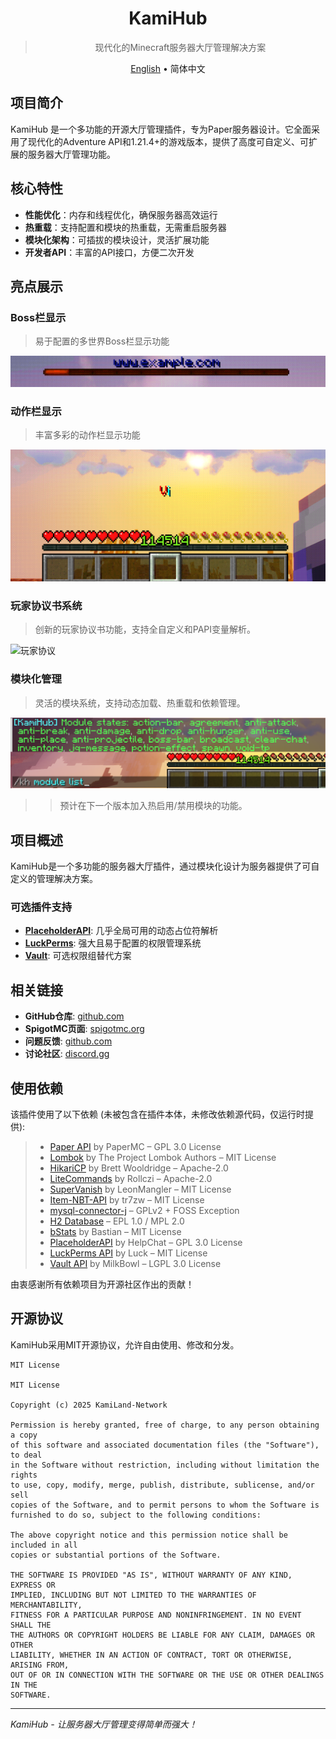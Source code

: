 <div align="center">
  <h1>KamiHub</h1>

> 现代化的Minecraft服务器大厅管理解决方案

  <p>

[English](../README.md) •
简体中文

  </p>
</div>

## 项目简介

KamiHub 是一个多功能的开源大厅管理插件，专为Paper服务器设计。它全面采用了现代化的Adventure API和1.21.4+的游戏版本，提供了高度可自定义、可扩展的服务器大厅管理功能。

## 核心特性

- **性能优化**：内存和线程优化，确保服务器高效运行
- **热重载**：支持配置和模块的热重载，无需重启服务器
- **模块化架构**：可插拔的模块设计，灵活扩展功能
- **开发者API**：丰富的API接口，方便二次开发

## 亮点展示

### Boss栏显示
> 易于配置的多世界Boss栏显示功能

![Boss栏](boss_bar.gif)

### 动作栏显示
> 丰富多彩的动作栏显示功能

![动作栏](action_bar.gif)

### 玩家协议书系统
> 创新的玩家协议书功能，支持全自定义和PAPI变量解析。

![玩家协议](agreement_reject.gif)

### 模块化管理
> 灵活的模块系统，支持动态加载、热重载和依赖管理。

![模块系统](modules.png)

> > 预计在下一个版本加入热启用/禁用模块的功能。

## 项目概述

KamiHub是一个多功能的服务器大厅插件，通过模块化设计为服务器提供了可自定义的管理解决方案。

### 可选插件支持
- **[PlaceholderAPI](https://www.spigotmc.org/resources/6245/)**: 几乎全局可用的动态占位符解析
- **[LuckPerms](https://luckperms.net/)**: 强大且易于配置的权限管理系统
- **[Vault](https://www.spigotmc.org/resources/34315/)**: 可选权限组替代方案

## 相关链接

- **GitHub仓库**: [github.com](https://github.com/KamiLand-Network/KamiHub)
- **SpigotMC页面**: [spigotmc.org](https://spigotmc.org/resources/kamihub)
- **问题反馈**: [github.com](https://github.com/KamiLand-Network/KamiHub/issues)
- **讨论社区**: [discord.gg](https://discord.gg/7nN4pVZV4f)

## 使用依赖

该插件使用了以下依赖 (未被包含在插件本体，未修改依赖源代码，仅运行时提供):

> - [Paper API](https://papermc.io) by PaperMC – GPL 3.0 License
> - [Lombok](https://projectlombok.org) by The Project Lombok Authors – MIT License
> - [HikariCP](https://github.com/brettwooldridge/HikariCP) by Brett Wooldridge – Apache-2.0
> - [LiteCommands](https://github.com/Rollczi/LiteCommands) by Rollczi – Apache-2.0
> - [SuperVanish](https://github.com/LeonMangler/SuperVanish) by LeonMangler – MIT License
> - [Item-NBT-API](https://github.com/tr7zw/Item-NBT-API) by tr7zw – MIT License
> - [mysql-connector-j](https://dev.mysql.com) – GPLv2 + FOSS Exception
> - [H2 Database](https://www.h2database.com) – EPL 1.0 / MPL 2.0
> - [bStats](https://github.com/Bastian/bstats-metrics) by Bastian – MIT License
> - [PlaceholderAPI](https://github.com/PlaceholderAPI/PlaceholderAPI) by HelpChat – GPL 3.0 License
> - [LuckPerms API](https://luckperms.net) by Luck – MIT License
> - [Vault API](https://github.com/MilkBowl/Vault) by MilkBowl – LGPL 3.0 License

由衷感谢所有依赖项目为开源社区作出的贡献！

## 开源协议

KamiHub采用MIT开源协议，允许自由使用、修改和分发。

```
MIT License

MIT License

Copyright (c) 2025 KamiLand-Network

Permission is hereby granted, free of charge, to any person obtaining a copy
of this software and associated documentation files (the "Software"), to deal
in the Software without restriction, including without limitation the rights
to use, copy, modify, merge, publish, distribute, sublicense, and/or sell
copies of the Software, and to permit persons to whom the Software is
furnished to do so, subject to the following conditions:

The above copyright notice and this permission notice shall be included in all
copies or substantial portions of the Software.

THE SOFTWARE IS PROVIDED "AS IS", WITHOUT WARRANTY OF ANY KIND, EXPRESS OR
IMPLIED, INCLUDING BUT NOT LIMITED TO THE WARRANTIES OF MERCHANTABILITY,
FITNESS FOR A PARTICULAR PURPOSE AND NONINFRINGEMENT. IN NO EVENT SHALL THE
THE AUTHORS OR COPYRIGHT HOLDERS BE LIABLE FOR ANY CLAIM, DAMAGES OR OTHER
LIABILITY, WHETHER IN AN ACTION OF CONTRACT, TORT OR OTHERWISE, ARISING FROM,
OUT OF OR IN CONNECTION WITH THE SOFTWARE OR THE USE OR OTHER DEALINGS IN THE
SOFTWARE.

```

---

*KamiHub - 让服务器大厅管理变得简单而强大！*